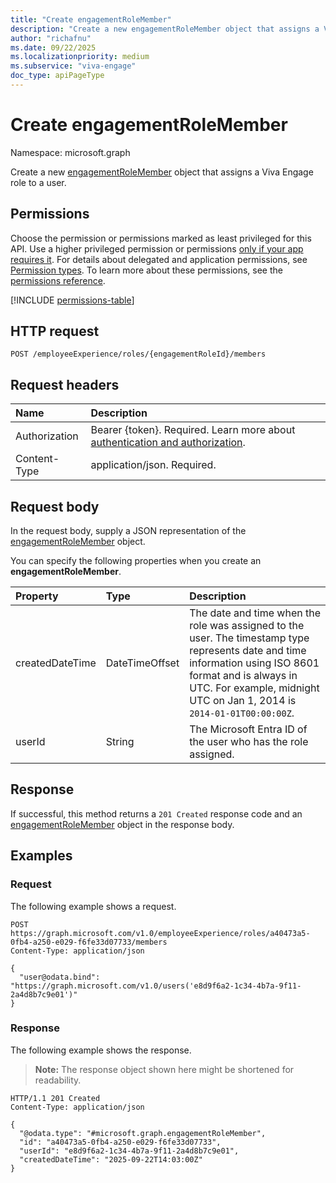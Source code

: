 ```yaml
---
title: "Create engagementRoleMember"
description: "Create a new engagementRoleMember object that assigns a Viva Engage role to a user."
author: "richafnu"
ms.date: 09/22/2025
ms.localizationpriority: medium
ms.subservice: "viva-engage"
doc_type: apiPageType
---
```


# Create engagementRoleMember

Namespace: microsoft.graph

Create a new [engagementRoleMember](../resources/engagementrolemember.md) object that assigns a Viva Engage role to a user.

## Permissions

Choose the permission or permissions marked as least privileged for this API. Use a higher privileged permission or permissions [only if your app requires it](/graph/permissions-overview#best-practices-for-using-microsoft-graph-permissions). For details about delegated and application permissions, see [Permission types](/graph/permissions-overview#permission-types). To learn more about these permissions, see the [permissions reference](/graph/permissions-reference).

<!-- { "blockType": "permissions", "name": "engagementrole_post_members" } -->
[!INCLUDE [permissions-table](../includes/permissions/engagementrole-post-members-permissions.md)]

## HTTP request

<!-- {
  "blockType": "ignored"
}
-->
``` http
POST /employeeExperience/roles/{engagementRoleId}/members
```

## Request headers

|Name|Description|
|:---|:---|
|Authorization|Bearer {token}. Required. Learn more about [authentication and authorization](/graph/auth/auth-concepts).|
|Content-Type|application/json. Required.|

## Request body

In the request body, supply a JSON representation of the [engagementRoleMember](../resources/engagementrolemember.md) object.

You can specify the following properties when you create an **engagementRoleMember**.

|Property|Type|Description|
|:---|:---|:---|
|createdDateTime|DateTimeOffset|The date and time when the role was assigned to the user. The timestamp type represents date and time information using ISO 8601 format and is always in UTC. For example, midnight UTC on Jan 1, 2014 is `2014-01-01T00:00:00Z`.|
|userId|String|The Microsoft Entra ID of the user who has the role assigned.|

## Response

If successful, this method returns a `201 Created` response code and an [engagementRoleMember](../resources/engagementrolemember.md) object in the response body.

## Examples

### Request

The following example shows a request.
<!-- {
  "blockType": "request",
  "name": "create_engagementrolemember_from_"
}
-->
``` http
POST https://graph.microsoft.com/v1.0/employeeExperience/roles/a40473a5-0fb4-a250-e029-f6fe33d07733/members
Content-Type: application/json

{
  "user@odata.bind": "https://graph.microsoft.com/v1.0/users('e8d9f6a2-1c34-4b7a-9f11-2a4d8b7c9e01')"
}
```

### Response

The following example shows the response.
>**Note:** The response object shown here might be shortened for readability.
<!-- {
  "blockType": "response",
  "truncated": true,
  "@odata.type": "microsoft.graph.engagementRoleMember"
}
-->
``` http
HTTP/1.1 201 Created
Content-Type: application/json

{
  "@odata.type": "#microsoft.graph.engagementRoleMember",
  "id": "a40473a5-0fb4-a250-e029-f6fe33d07733",
  "userId": "e8d9f6a2-1c34-4b7a-9f11-2a4d8b7c9e01",
  "createdDateTime": "2025-09-22T14:03:00Z"
}
```
